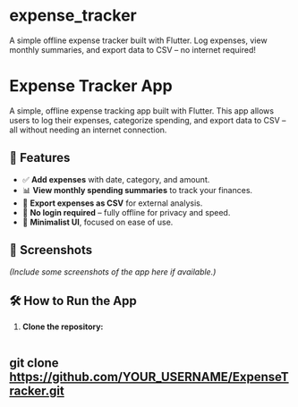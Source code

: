 
# expense_tracker
A simple offline expense tracker built with Flutter. Log expenses, view monthly summaries, and export data to CSV – no internet required!

# Expense Tracker App

A simple, offline expense tracking app built with Flutter. This app allows users to log their expenses, categorize spending, and export data to CSV – all without needing an internet connection.

## 📌 Features
- ✅ **Add expenses** with date, category, and amount.
- 📊 **View monthly spending summaries** to track your finances.
- 📂 **Export expenses as CSV** for external analysis.
- 🚀 **No login required** – fully offline for privacy and speed.
- 🎨 **Minimalist UI**, focused on ease of use.

## 📱 Screenshots
*(Include some screenshots of the app here if available.)*

## 🛠️ How to Run the App
1. **Clone the repository:**
   ```sh
  ## git clone https://github.com/YOUR_USERNAME/ExpenseTracker.git

